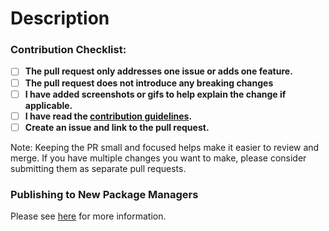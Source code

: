 # Description

<!-- Explain here the changes your PR introduces and text to help us understand the context of this change. -->

### Contribution Checklist:

- [ ] **The pull request only addresses one issue or adds one feature.**
- [ ] **The pull request does not introduce any breaking changes**
- [ ] **I have added screenshots or gifs to help explain the change if applicable.**
- [ ] **I have read the [contribution guidelines](https://github.com/usebruno/bruno/blob/main/contributing.md).**
- [ ] **Create an issue and link to the pull request.**

Note: Keeping the PR small and focused helps make it easier to review and merge. If you have multiple changes you want to make, please consider submitting them as separate pull requests.

### Publishing to New Package Managers

Please see [here](../publishing.md) for more information.
